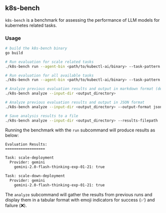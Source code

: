 ## k8s-bench

`k8s-bench` is a benchmark for assessing the performance of LLM models for kubernetes related tasks.


### Usage

```sh
# build the k8s-bench binary
go build

# Run evaluation for scale related tasks
./k8s-bench run --agent-bin <path/to/kubectl-ai/binary> --task-pattern scale --output-dir <output_directory> --kubeconfig <path/to/kubeconfig>

# Run evaluation for all available tasks
./k8s-bench run --agent-bin <path/to/kubectl-ai/binary> --task-pattern all --output-dir <output_directory> --kubeconfig <path/to/kubeconfig>

# Analyze previous evaluation results and output in markdown format (default)
./k8s-bench analyze --input-dir <output_directory>

# Analyze previous evaluation results and output in JSON format
./k8s-bench analyze --input-dir <output_directory> --output-format json

# Save analysis results to a file
./k8s-bench analyze --input-dir <output_directory> --results-filepath ./results.md
```

Running the benchmark with the `run` subcommand will produce results as below:

```sh
Evaluation Results:
==================

Task: scale-deployment
  Provider: gemini
    gemini-2.0-flash-thinking-exp-01-21: true

Task: scale-down-deployment
  Provider: gemini
    gemini-2.0-flash-thinking-exp-01-21: true
```

The `analyze` subcommand will gather the results from previous runs and display them in a tabular format with emoji indicators for success (✅) and failure (❌).
